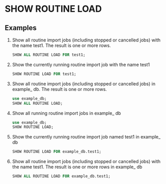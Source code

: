 # SHOW ROUTINE LOAD

## Examples

1. Show all routine import jobs (including stopped or cancelled jobs) with the name test1. The result is one or more rows.

    ```sql
    SHOW ALL ROUTINE LOAD FOR test1;
    ```

2. Show the currently running routine import job with the name test1

    ```sql
    SHOW ROUTINE LOAD FOR test1;
    ```

3. Show all routine import jobs (including stopped or cancelled jobs) in example_ db. The result is one or more rows.

    ```sql
    use example_db;
    SHOW ALL ROUTINE LOAD;
    ```

4. Show all running routine import jobs in example_ db

    ```sql
    use example_db;
    SHOW ROUTINE LOAD;
    ```

5. Show the currently running routine import job named test1 in example_ db

    ```sql
    SHOW ROUTINE LOAD FOR example_db.test1;
    ```

6. Show all routine import jobs (including stopped or cancelled jobs) with the name test1. The result is one or more rows in example_ db

    ```sql
    SHOW ALL ROUTINE LOAD FOR example_db.test1;
    ```
